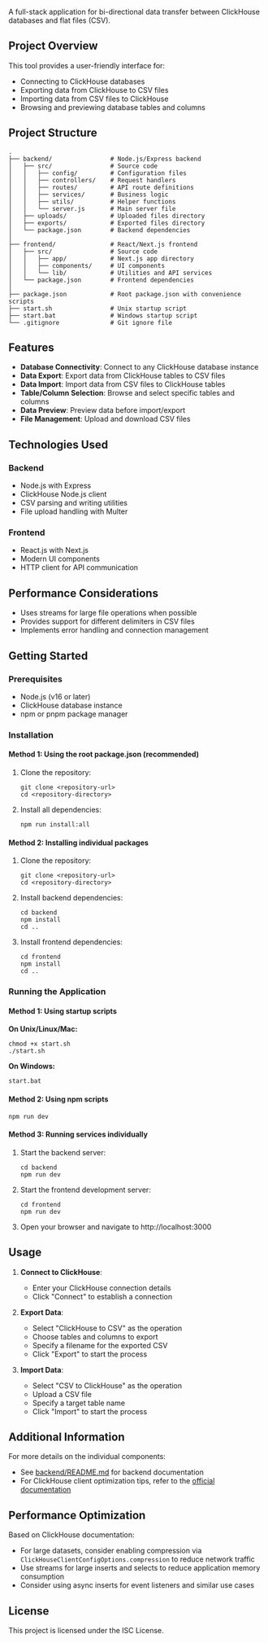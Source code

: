 

A full-stack application for bi-directional data transfer between ClickHouse databases and flat files (CSV).

## Project Overview

This tool provides a user-friendly interface for:

- Connecting to ClickHouse databases
- Exporting data from ClickHouse to CSV files
- Importing data from CSV files to ClickHouse
- Browsing and previewing database tables and columns

## Project Structure

```
.
├── backend/                # Node.js/Express backend
│   ├── src/                # Source code
│   │   ├── config/         # Configuration files
│   │   ├── controllers/    # Request handlers
│   │   ├── routes/         # API route definitions
│   │   ├── services/       # Business logic
│   │   ├── utils/          # Helper functions
│   │   └── server.js       # Main server file
│   ├── uploads/            # Uploaded files directory
│   ├── exports/            # Exported files directory
│   └── package.json        # Backend dependencies
│
├── frontend/               # React/Next.js frontend
│   ├── src/                # Source code
│   │   ├── app/            # Next.js app directory
│   │   ├── components/     # UI components
│   │   └── lib/            # Utilities and API services
│   └── package.json        # Frontend dependencies
│
├── package.json            # Root package.json with convenience scripts
├── start.sh                # Unix startup script
├── start.bat               # Windows startup script
└── .gitignore              # Git ignore file
```

## Features

- **Database Connectivity**: Connect to any ClickHouse database instance
- **Data Export**: Export data from ClickHouse tables to CSV files
- **Data Import**: Import data from CSV files to ClickHouse tables
- **Table/Column Selection**: Browse and select specific tables and columns
- **Data Preview**: Preview data before import/export
- **File Management**: Upload and download CSV files

## Technologies Used

### Backend

- Node.js with Express
- ClickHouse Node.js client
- CSV parsing and writing utilities
- File upload handling with Multer

### Frontend

- React.js with Next.js
- Modern UI components
- HTTP client for API communication

## Performance Considerations

- Uses streams for large file operations when possible
- Provides support for different delimiters in CSV files
- Implements error handling and connection management

## Getting Started

### Prerequisites

- Node.js (v16 or later)
- ClickHouse database instance
- npm or pnpm package manager

### Installation

#### Method 1: Using the root package.json (recommended)

1. Clone the repository:

   ```
   git clone <repository-url>
   cd <repository-directory>
   ```

2. Install all dependencies:
   ```
   npm run install:all
   ```

#### Method 2: Installing individual packages

1. Clone the repository:

   ```
   git clone <repository-url>
   cd <repository-directory>
   ```

2. Install backend dependencies:

   ```
   cd backend
   npm install
   cd ..
   ```

3. Install frontend dependencies:
   ```
   cd frontend
   npm install
   cd ..
   ```

### Running the Application

#### Method 1: Using startup scripts

**On Unix/Linux/Mac:**

```
chmod +x start.sh
./start.sh
```

**On Windows:**

```
start.bat
```

#### Method 2: Using npm scripts

```
npm run dev
```

#### Method 3: Running services individually

1. Start the backend server:

   ```
   cd backend
   npm run dev
   ```

2. Start the frontend development server:

   ```
   cd frontend
   npm run dev
   ```

3. Open your browser and navigate to http://localhost:3000

## Usage

1. **Connect to ClickHouse**:

   - Enter your ClickHouse connection details
   - Click "Connect" to establish a connection

2. **Export Data**:

   - Select "ClickHouse to CSV" as the operation
   - Choose tables and columns to export
   - Specify a filename for the exported CSV
   - Click "Export" to start the process

3. **Import Data**:
   - Select "CSV to ClickHouse" as the operation
   - Upload a CSV file
   - Specify a target table name
   - Click "Import" to start the process

## Additional Information

For more details on the individual components:

- See [backend/README.md](backend/README.md) for backend documentation
- For ClickHouse client optimization tips, refer to the [official documentation](https://clickhouse.com/docs/integrations/javascript)

## Performance Optimization

Based on ClickHouse documentation:

- For large datasets, consider enabling compression via `ClickHouseClientConfigOptions.compression` to reduce network traffic
- Use streams for large inserts and selects to reduce application memory consumption
- Consider using async inserts for event listeners and similar use cases

## License

This project is licensed under the ISC License.
